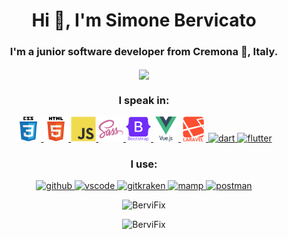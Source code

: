 <h1 align="center">Hi 👋, I'm Simone Bervicato</h1>
<h3 align="center">I'm a junior software developer from Cremona 🎻, Italy. </h3>




<p align="center">
<img align="center" src="http://24.media.tumblr.com/tumblr_m8naz2Hsfc1rciojso1_400.gif"/>
</p>

<h3 align="center">I speak in:</h3>
<p align="center">
<a href="https://www.w3schools.com/css/" target="_blank"> <img src="https://raw.githubusercontent.com/devicons/devicon/master/icons/css3/css3-original-wordmark.svg" alt="css3" width="40" height="40"/> </a> 
<a href="https://www.w3.org/html/" target="_blank"> <img src="https://raw.githubusercontent.com/devicons/devicon/master/icons/html5/html5-original-wordmark.svg" alt="html5" width="40" height="40"/> </a>
<a href="https://developer.mozilla.org/en-US/docs/Web/JavaScript" target="_blank"> <img src="https://raw.githubusercontent.com/devicons/devicon/master/icons/javascript/javascript-original.svg" alt="javascript" width="40" height="40"/> </a> 
<a href="https://sass-lang.com" target="_blank"> <img src="https://raw.githubusercontent.com/devicons/devicon/master/icons/sass/sass-original.svg" alt="sass" width="40" height="40"/> </a> 
<a href="https://getbootstrap.com" target="_blank"> <img src="https://raw.githubusercontent.com/devicons/devicon/master/icons/bootstrap/bootstrap-plain-wordmark.svg" alt="bootstrap" width="40" height="40"/> </a>
<a href="https://vuejs.org/" target="_blank"> <img src="https://raw.githubusercontent.com/devicons/devicon/9c6bfdb9783cdfe1018666ed76adcfd3eab6fad6/icons/vuejs/vuejs-original-wordmark.svg" alt="vuejs" width="40" height="40"/> </a>
<a href="https://laravel.com/" target="_blank"> <img src="https://raw.githubusercontent.com/devicons/devicon/9c6bfdb9783cdfe1018666ed76adcfd3eab6fad6/icons/laravel/laravel-plain-wordmark.svg" alt="laravel" width="40" height="40"/> </a>
<a href="https://dart.dev/" target="_blank"> <img src="https://upload.wikimedia.org/wikipedia/commons/f/fe/Dart_programming_language_logo.svg" alt="dart" width="80" height="40"/> </a>
<a href="https://flutter.dev/" target="_blank"> <img src="https://svgur.com/i/U8d.svg" alt="flutter" width="80" height="40"/> </a>
</p>

<h3 align="center">I use:</h3>
<p align="center">
<a href="https://github.com/" target="_blank"> <img src="https://diego-slicecode.dev/img/github.png" alt="github" width="40" height="40"/> </a> 
<a href="https://code.visualstudio.com/" target="_blank"> <img src="https://diego-slicecode.dev/img/visual-studio-code.png" alt="vscode" width="40" height="40"/> </a>
<a href="https://www.gitkraken.com/" target="_blank"> <img src="https://user-images.githubusercontent.com/2437911/62945705-2e111300-bdd7-11e9-8f82-cffa978d1071.png" alt="gitkraken" width="40" height="40"/> </a>
<a href="https://www.mamp.info/" target="_blank"> <img src="https://www.mamp.info/images/icons/mamp-pro.png" alt="mamp" width="40" height="40"/> </a>
<a href="https://www.postman.com/" target="_blank"> <img src="https://ibb.co/1rd2bVW" alt="postman" width="40" height="40"/> </a>
</p>

<p align="center"><img src="https://github-readme-stats.vercel.app/api/top-langs?username=BerviFix&show_icons=true&locale=en&layout=compact" alt="BerviFix" /></p>
<p align="center"><img src="https://github-readme-stats.vercel.app/api?username=BerviFix&bg_color=30,e96443,904e95&title_color=fff&text_color=fff&show_icons=true&icon_color=CFF601" alt="BerviFix" /></p>
